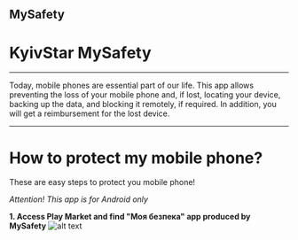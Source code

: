 ## MySafety
# KyivStar MySafety
_____________________

Today, mobile phones are essential part of our life. This app allows preventing the loss of your mobile phone and, if lost, locating your device, backing up the data, and blocking it remotely, if required. In addition, you will get a reimbursement for the lost device.

_____________________

# How to protect my mobile phone?

These are easy steps to protect you mobile phone!

*Attention! This app is for Android only*

**1. Access Play Market and find "Моя безпека" app produced by MySafety**
![alt text](https://sketch.io/render/sk-ea752ac05c8697768501dda99d149bd1.jpeg)
